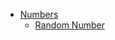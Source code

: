 
* [Numbers](https://github.com/GustavBrunszwig/JS_wiki/blob/main/utility_functions/numbers/README.md)
  * [Random Number](https://github.com/GustavBrunszwig/JS_wiki/blob/main/utilty_functions/numbers/random_number.md)
